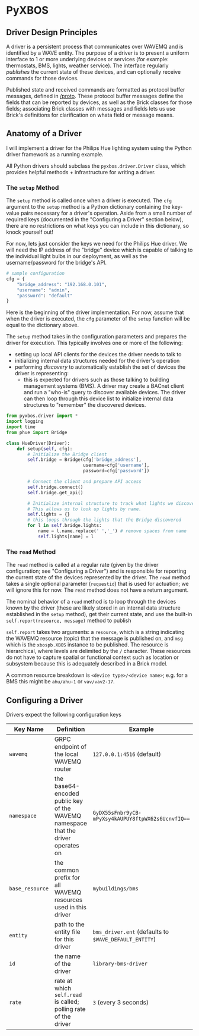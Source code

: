 # PyXBOS


## Driver Design Principles

A driver is a persistent process that communicates over WAVEMQ and is identified by a WAVE entity.
The purpose of a driver is to present a uniform interface to 1 or more underlying devices or services (for example: thermostats, BMS, lights, weather service).
The interface regularly *publishes* the current state of these devices, and can optionally receive commands for those devices.

Published state and received commands are formatted as protocol buffer messages, defined in [/proto](https://github.com/gtfierro/xboswave/tree/master/proto).
These protocol buffer messages define the fields that can be reported by devices, as well as the Brick classes for those fields; associating Brick classes with messages and fields lets us use Brick's definitions for clarification on whata field or message means.

## Anatomy of a Driver

I will implement a driver for the Philips Hue lighting system using the Python driver framework as a running example.

All Python drivers should subclass the `pyxbos.driver.Driver` class, which provides helpful methods + infrastructure for writing a driver.

### The `setup` Method

The `setup` method is called once when a driver is executed.
The `cfg` argument to the `setup` method is a Python dictionary containing the key-value pairs necessary for a driver's operation.
Aside from a small number of required keys (documented in the "Configuring a Driver" section below), there are no restrictions on what keys you can include in this dictionary, so knock yourself out!

For now, lets just consider the keys we need for the Philips Hue driver.
We will need the IP address of the "bridge" device which is capable of talking to the individual light bulbs in our deployment, as well as the username/password for the bridge's API.

```python
# sample configuration
cfg = {
    "bridge_address": "192.168.0.101",
    "username": "admin",
    "password": "default"
}
```

Here is the beginning of the driver implementation.
For now, assume that when the driver is executed, the `cfg` parameter of the `setup` function will be equal to the dictionary above.

The `setup` method takes in the configuration parameters and prepares the driver for execution.
This typically involves one or more of the following:

- setting up local API clients for the devices the driver needs to talk to
- initializing internal data structures needed for the driver's operation
- performing *discovery* to automatically establish the set of devices the driver is representing:
    - this is expected for drivers such as those talking to building management systems (BMS). A driver may create a BACnet client and run a "who-is" query to discover available devices. The driver can then loop through this device list to initialize internal data structures to "remember" the discovered devices.

```python
from pyxbos.driver import *
import logging
import time
from phue import Bridge

class HueDriver(Driver):
    def setup(self, cfg):
        # Initialize the Bridge client
        self.bridge = Bridge(cfg['bridge_address'],
                             username=cfg['username'],
                             password=cfg['password'])

        # Connect the client and prepare API access
        self.bridge.connect()
        self.bridge.get_api()

        # Initialize internal structure to track what lights we discover.
        # This allows us to look up lights by name.
        self.lights = {}
        # this loops through the lights that the Bridge discovered
        for l in self.bridge.lights:
            name = l.name.replace(' ','_') # remove spaces from name
            self.lights[name] = l
```

### The `read` Method

The `read` method is called at a regular rate (given by the driver configuration; see "Configuring a Driver") and is responsible for reporting the current state of the devices represented by the driver.
The `read` method takes a single optional parameter (`requestid`) that is used for actuation; we will ignore this for now.
The `read` method does not have a return argument.

The nominal behavior of a `read` method is to loop through the devices known by the driver (these are likely stored in an internal data structure established in the `setup` method), get their current state, and use the built-in `self.report(resource, message)` method to publish

`self.report` takes two arguments: a `resource`, which is a string indicating the WAVEMQ resource (topic) that the message is published on, and `msg` which is the `xbospb.XBOS` instance to be published.
The resource is hierarchical, where levels are delimited by the `/` character.
These resources do not have to capture spatial or functional context such as location or subsystem because this is adequately described in a Brick model.

A common resource breakdown is `<device type>/<device name>`; e.g. for a BMS this might be `ahu/ahu-1` or `vav/vav2-17`.

## Configuring a Driver

Drivers expect the following configuration keys

Key Name | Definition | Example
---------|------------|--------
`wavemq` | GRPC endpoint of the local WAVEMQ router | `127.0.0.1:4516` (default)
`namespace` | the base64-encoded public key of the WAVEMQ namespace that the driver operates on |  `GyDX55sFnbr9yCB-mPyXsy4kAUPUY8ftpWX62s6UcnvfIQ==`
`base_resource` | the common prefix for all WAVEMQ resources used in this driver | `mybuildings/bms`
`entity` | path to the entity file for this driver | `bms_driver.ent` (defaults to `$WAVE_DEFAULT_ENTITY`)
`id`  | the name of the driver | `library-bms-driver`
`rate` | rate at which `self.read` is called; polling rate of the driver | `3` (every 3 seconds)
